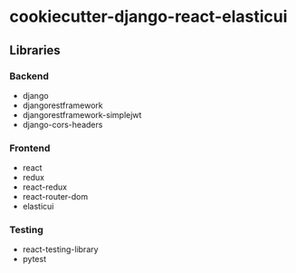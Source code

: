 # cookiecutter-django-react-elasticui

## Libraries

### Backend
* django
* djangorestframework
* djangorestframework-simplejwt
* django-cors-headers

### Frontend
* react
* redux
* react-redux
* react-router-dom
* elasticui

### Testing
* react-testing-library
* pytest

